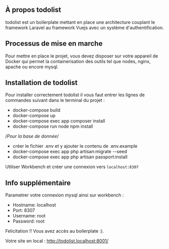 

## À propos todolist

todolist est un boilerplate mettant en place une architecture couplant le framework Laravel au framework Vuejs avec un système d'authentification.

## Processus de mise en marche 

Pour mettre en place le projet, vous devez disposer sur votre appareil de Docker qui permet la containerisation des outils tel que nodes, nginx, apache ou encore mysql.

## Installation de todolist

Pour installer correctement todolist il vous faut entrer les lignes de commandes suivant dans le terminal du projet :

* docker-compose build
* docker-compose up
* docker-compose exec app composer install
* docker-compose run node npm install

/*Pour la base de donnée*/

* créer le fichier .env et y ajouter le contenu de .env.example
* docker-compose exec app php artisan:migrate --seed
* docker-compose exec app php artisan passport:install

Utiliser Workbench et créer une connexion vers `localhost:8307`

## Info supplémentaire

Parametrer votre connexion mysql ainsi sur workbench :
* Hostname: localhost 
* Port: 8307
* Username: root
* Password: root

Felicitation !! Vous avez accès au boilerplate :).

Votre site en local : http://todolist.localhost:8001/